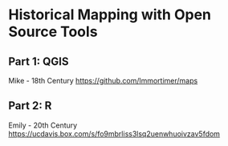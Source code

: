 # Historical Mapping with Open Source Tools


## Part 1: QGIS 
Mike - 18th Century 
https://github.com/lmmortimer/maps

## Part 2: R
Emily - 20th Century
https://ucdavis.box.com/s/fo9mbrliss3lsq2uenwhuoivzav5fdom
